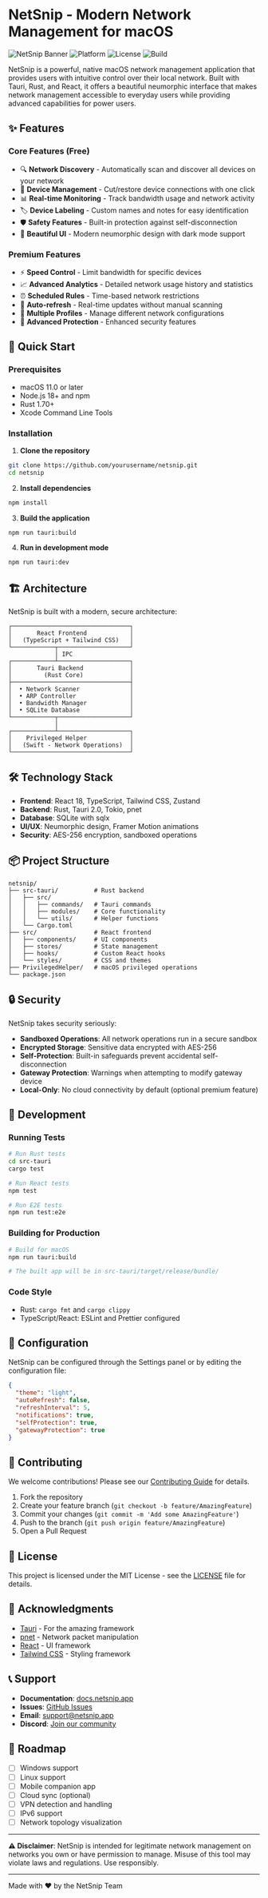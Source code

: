 # NetSnip - Modern Network Management for macOS

![NetSnip Banner](https://img.shields.io/badge/NetSnip-v1.0.0-6C5CE7)
![Platform](https://img.shields.io/badge/platform-macOS-lightgrey)
![License](https://img.shields.io/badge/license-MIT-blue)
![Build](https://img.shields.io/badge/build-passing-brightgreen)

NetSnip is a powerful, native macOS network management application that provides users with intuitive control over their local network. Built with Tauri, Rust, and React, it offers a beautiful neumorphic interface that makes network management accessible to everyday users while providing advanced capabilities for power users.

## ✨ Features

### Core Features (Free)
- 🔍 **Network Discovery** - Automatically scan and discover all devices on your network
- 🎯 **Device Management** - Cut/restore device connections with one click
- 📊 **Real-time Monitoring** - Track bandwidth usage and network activity
- 🏷️ **Device Labeling** - Custom names and notes for easy identification
- 🛡️ **Safety Features** - Built-in protection against self-disconnection
- 🎨 **Beautiful UI** - Modern neumorphic design with dark mode support

### Premium Features
- ⚡ **Speed Control** - Limit bandwidth for specific devices
- 📈 **Advanced Analytics** - Detailed network usage history and statistics
- ⏰ **Scheduled Rules** - Time-based network restrictions
- 🔄 **Auto-refresh** - Real-time updates without manual scanning
- 📱 **Multiple Profiles** - Manage different network configurations
- 🔐 **Advanced Protection** - Enhanced security features

## 🚀 Quick Start

### Prerequisites
- macOS 11.0 or later
- Node.js 18+ and npm
- Rust 1.70+
- Xcode Command Line Tools

### Installation

1. **Clone the repository**
```bash
git clone https://github.com/yourusername/netsnip.git
cd netsnip
```

2. **Install dependencies**
```bash
npm install
```

3. **Build the application**
```bash
npm run tauri:build
```

4. **Run in development mode**
```bash
npm run tauri:dev
```

## 🏗️ Architecture

NetSnip is built with a modern, secure architecture:

```
┌─────────────────────────────────┐
│       React Frontend            │
│   (TypeScript + Tailwind CSS)   │
└────────────┬────────────────────┘
             │ IPC
┌────────────┴────────────────────┐
│       Tauri Backend             │
│         (Rust Core)             │
├─────────────────────────────────┤
│  • Network Scanner              │
│  • ARP Controller               │
│  • Bandwidth Manager            │
│  • SQLite Database              │
└────────────┬────────────────────┘
             │
┌────────────┴────────────────────┐
│    Privileged Helper            │
│   (Swift - Network Operations)  │
└─────────────────────────────────┘
```

## 🛠️ Technology Stack

- **Frontend**: React 18, TypeScript, Tailwind CSS, Zustand
- **Backend**: Rust, Tauri 2.0, Tokio, pnet
- **Database**: SQLite with sqlx
- **UI/UX**: Neumorphic design, Framer Motion animations
- **Security**: AES-256 encryption, sandboxed operations

## 📦 Project Structure

```
netsnip/
├── src-tauri/          # Rust backend
│   ├── src/
│   │   ├── commands/   # Tauri commands
│   │   ├── modules/    # Core functionality
│   │   └── utils/      # Helper functions
│   └── Cargo.toml
├── src/                # React frontend
│   ├── components/     # UI components
│   ├── stores/         # State management
│   ├── hooks/          # Custom React hooks
│   └── styles/         # CSS and themes
├── PrivilegedHelper/   # macOS privileged operations
└── package.json
```

## 🔒 Security

NetSnip takes security seriously:

- **Sandboxed Operations**: All network operations run in a secure sandbox
- **Encrypted Storage**: Sensitive data encrypted with AES-256
- **Self-Protection**: Built-in safeguards prevent accidental self-disconnection
- **Gateway Protection**: Warnings when attempting to modify gateway device
- **Local-Only**: No cloud connectivity by default (optional premium feature)

## 🧪 Development

### Running Tests
```bash
# Run Rust tests
cd src-tauri
cargo test

# Run React tests
npm test

# Run E2E tests
npm run test:e2e
```

### Building for Production
```bash
# Build for macOS
npm run tauri:build

# The built app will be in src-tauri/target/release/bundle/
```

### Code Style
- Rust: `cargo fmt` and `cargo clippy`
- TypeScript/React: ESLint and Prettier configured

## 📝 Configuration

NetSnip can be configured through the Settings panel or by editing the configuration file:

```json
{
  "theme": "light",
  "autoRefresh": false,
  "refreshInterval": 5,
  "notifications": true,
  "selfProtection": true,
  "gatewayProtection": true
}
```

## 🤝 Contributing

We welcome contributions! Please see our [Contributing Guide](CONTRIBUTING.md) for details.

1. Fork the repository
2. Create your feature branch (`git checkout -b feature/AmazingFeature`)
3. Commit your changes (`git commit -m 'Add some AmazingFeature'`)
4. Push to the branch (`git push origin feature/AmazingFeature`)
5. Open a Pull Request

## 📄 License

This project is licensed under the MIT License - see the [LICENSE](LICENSE) file for details.

## 🙏 Acknowledgments

- [Tauri](https://tauri.app/) - For the amazing framework
- [pnet](https://github.com/libpnet/libpnet) - Network packet manipulation
- [React](https://react.dev/) - UI framework
- [Tailwind CSS](https://tailwindcss.com/) - Styling framework

## 📞 Support

- **Documentation**: [docs.netsnip.app](https://docs.netsnip.app)
- **Issues**: [GitHub Issues](https://github.com/yourusername/netsnip/issues)
- **Email**: support@netsnip.app
- **Discord**: [Join our community](https://discord.gg/netsnip)

## 🚦 Roadmap

- [ ] Windows support
- [ ] Linux support
- [ ] Mobile companion app
- [ ] Cloud sync (optional)
- [ ] VPN detection and handling
- [ ] IPv6 support
- [ ] Network topology visualization

---

**⚠️ Disclaimer**: NetSnip is intended for legitimate network management on networks you own or have permission to manage. Misuse of this tool may violate laws and regulations. Use responsibly.

---

Made with ❤️ by the NetSnip Team